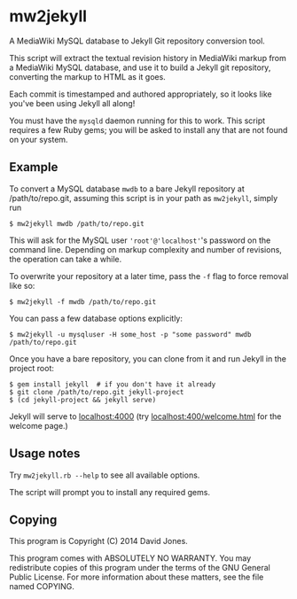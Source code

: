 # mw2jekyll

A MediaWiki MySQL database to Jekyll Git repository conversion tool.

This script will extract the textual revision history in MediaWiki markup from a MediaWiki MySQL database, and use it to build a Jekyll git repository, converting the markup to HTML as it goes.

Each commit is timestamped and authored appropriately, so it looks like you've been using Jekyll all along!

You must have the `mysqld` daemon running for this to work.  This script requires a few Ruby gems; you will be asked to install any that are not found on your system.

## Example

To convert a MySQL database `mwdb` to a bare Jekyll repository at /path/to/repo.git, assuming this script is in your path as `mw2jekyll`, simply run

    $ mw2jekyll mwdb /path/to/repo.git

This will ask for the MySQL user `'root'@'localhost'`'s password on the command line.  Depending on markup complexity and number of revisions, the operation can take a while.

To overwrite your repository at a later time, pass the `-f` flag to force removal like so:

    $ mw2jekyll -f mwdb /path/to/repo.git

You can pass a few database options explicitly:

    $ mw2jekyll -u mysqluser -H some_host -p "some password" mwdb /path/to/repo.git

Once you have a bare repository, you can clone from it and run Jekyll in the project root:

    $ gem install jekyll  # if you don't have it already
    $ git clone /path/to/repo.git jekyll-project
    $ (cd jekyll-project && jekyll serve)

Jekyll will serve to [localhost:4000](http://localhost:4000) (try [localhost:400/welcome.html](http://localhost:4000/welcome.html) for the welcome page.)

## Usage notes

Try `mw2jekyll.rb --help` to see all available options.

The script will prompt you to install any required gems.

## Copying

This program is Copyright (C) 2014 David Jones.

This program comes with ABSOLUTELY NO WARRANTY.  You may redistribute copies of this program under the terms of the GNU General Public License.  For more information about these matters, see the file named COPYING.
